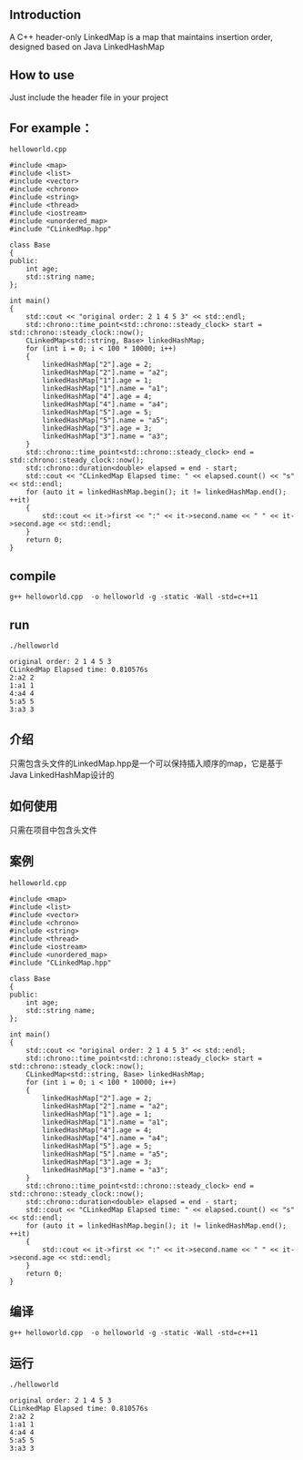 ## Introduction
A C++ header-only LinkedMap is a map that maintains insertion order, designed based on Java LinkedHashMap

## How to use
Just include the header file in your project

## For example：
`helloworld.cpp`
```
#include <map>
#include <list>
#include <vector>
#include <chrono>
#include <string>
#include <thread>
#include <iostream>
#include <unordered_map>
#include "CLinkedMap.hpp"

class Base
{
public:
    int age;
    std::string name;
};

int main()
{
    std::cout << "original order: 2 1 4 5 3" << std::endl;
    std::chrono::time_point<std::chrono::steady_clock> start = std::chrono::steady_clock::now();
    CLinkedMap<std::string, Base> linkedHashMap;
    for (int i = 0; i < 100 * 10000; i++)
    {
        linkedHashMap["2"].age = 2;
        linkedHashMap["2"].name = "a2";
        linkedHashMap["1"].age = 1;
        linkedHashMap["1"].name = "a1";
        linkedHashMap["4"].age = 4;
        linkedHashMap["4"].name = "a4";
        linkedHashMap["5"].age = 5;
        linkedHashMap["5"].name = "a5";
        linkedHashMap["3"].age = 3;
        linkedHashMap["3"].name = "a3";
    }
    std::chrono::time_point<std::chrono::steady_clock> end = std::chrono::steady_clock::now();
    std::chrono::duration<double> elapsed = end - start;
    std::cout << "CLinkedMap Elapsed time: " << elapsed.count() << "s" << std::endl;
    for (auto it = linkedHashMap.begin(); it != linkedHashMap.end(); ++it)
    {
        std::cout << it->first << ":" << it->second.name << " " << it->second.age << std::endl;
    }
    return 0;
}
```

## compile
`g++ helloworld.cpp  -o helloworld -g -static -Wall -std=c++11`

## run
`./helloworld`
```
original order: 2 1 4 5 3
CLinkedMap Elapsed time: 0.810576s
2:a2 2
1:a1 1
4:a4 4
5:a5 5
3:a3 3
```

## 介绍
只需包含头文件的LinkedMap.hpp是一个可以保持插入顺序的map，它是基于Java LinkedHashMap设计的

## 如何使用
只需在项目中包含头文件

## 案例
`helloworld.cpp`
```
#include <map>
#include <list>
#include <vector>
#include <chrono>
#include <string>
#include <thread>
#include <iostream>
#include <unordered_map>
#include "CLinkedMap.hpp"

class Base
{
public:
    int age;
    std::string name;
};

int main()
{
    std::cout << "original order: 2 1 4 5 3" << std::endl;
    std::chrono::time_point<std::chrono::steady_clock> start = std::chrono::steady_clock::now();
    CLinkedMap<std::string, Base> linkedHashMap;
    for (int i = 0; i < 100 * 10000; i++)
    {
        linkedHashMap["2"].age = 2;
        linkedHashMap["2"].name = "a2";
        linkedHashMap["1"].age = 1;
        linkedHashMap["1"].name = "a1";
        linkedHashMap["4"].age = 4;
        linkedHashMap["4"].name = "a4";
        linkedHashMap["5"].age = 5;
        linkedHashMap["5"].name = "a5";
        linkedHashMap["3"].age = 3;
        linkedHashMap["3"].name = "a3";
    }
    std::chrono::time_point<std::chrono::steady_clock> end = std::chrono::steady_clock::now();
    std::chrono::duration<double> elapsed = end - start;
    std::cout << "CLinkedMap Elapsed time: " << elapsed.count() << "s" << std::endl;
    for (auto it = linkedHashMap.begin(); it != linkedHashMap.end(); ++it)
    {
        std::cout << it->first << ":" << it->second.name << " " << it->second.age << std::endl;
    }
    return 0;
}
```

## 编译
`g++ helloworld.cpp  -o helloworld -g -static -Wall -std=c++11`

## 运行
`./helloworld`
```
original order: 2 1 4 5 3
CLinkedMap Elapsed time: 0.810576s
2:a2 2
1:a1 1
4:a4 4
5:a5 5
3:a3 3
```
